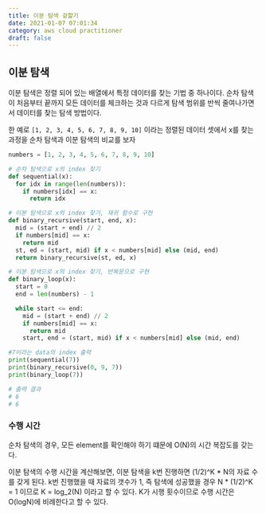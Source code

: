 ```yaml
---
title: 이분 탐색 겉핥기
date: 2021-01-07 07:01:34
category: aws cloud practitioner
draft: false
---
```


## 이분 탐색

이분 탐색은 정렬 되어 있는 배열에서 특정 데이터를 찾는 기법 중 하나이다. 순차 탐색이 처음부터 끝까지 모든 데이터를 체크하는 것과 다르게 탐색 범위를 반씩 줄여나가면서 데이터를 찾는 탐색 방법이다.

한 예로 `[1, 2, 3, 4, 5, 6, 7, 8, 9, 10]` 이라는 정렬된 데이터 셋에서 x를 찾는 과정을 순차 탐색과 이분 탐색의 비교를 보자

```python
numbers = [1, 2, 3, 4, 5, 6, 7, 8, 9, 10]

# 순차 탐색으로 x의 index 찾기
def sequential(x):
  for idx in range(len(numbers)):
    if numbers[idx] == x:
      return idx

# 이분 탐색으로 x의 index 찾기, 재귀 함수로 구현
def binary_recursive(start, end, x):
  mid = (start + end) // 2
  if numbers[mid] == x:
    return mid
  st, ed = (start, mid) if x < numbers[mid] else (mid, end)
  return binary_recursive(st, ed, x)

# 이분 탐색으로 x의 index 찾기, 반복문으로 구현
def binary_loop(x):
  start = 0
  end = len(numbers) - 1

  while start <= end:
    mid = (start + end) // 2
    if numbers[mid] == x:
      return mid
    start, end = (start, mid) if x < numbers[mid] else (mid, end)

#7이라는 data의 index 출력
print(sequential(7))
print(binary_recursive(0, 9, 7))
print(binary_loop(7))

# 출력 결과
# 6
# 6
```

### 수행 시간

순차 탐색의 경우, 모든 element를 확인해야 하기 떄문에 O(N)의 시간 복잡도를 갖는다.

이분 탐색의 수행 시간을 계산해보면, 이분 탐색을 k번 진행하면 (1/2)^K * N의 자료 수를 갖게 된다. k번 진행했을 때 자료의 갯수가 1, 즉 탐색에 성공했을 경우 N * (1/2)^K = 1 이므로 K = log_2(N) 이라고 할 수 있다. K가 시행 횟수이므로 수행 시간은 O(logN)에 비례한다고 할 수 있다.